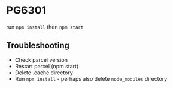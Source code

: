 # PG6301
run `npm install`
then `npm start`


## Troubleshooting

- Check parcel version
- Restart parcel (npm start)
- Delete .cache directory
- Run `npm install` - perhaps also delete `node_modules` directory
